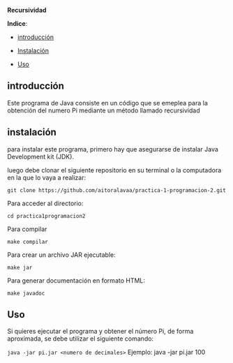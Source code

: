 **Recursividad**

**Indice**:

- [introducción](introducción)
  
- [Instalación](Instalación)
  
- [Uso](Uso)

## introducción

Este programa de Java consiste en un código que se emeplea para la obtención del numero Pi mediante un método llamado recursividad

## instalación

para instalar este programa, primero hay que asegurarse de instalar Java Development kit (JDK).

luego debe clonar el siguiente repositorio en su terminal o la computadora en la que lo vaya a realizar:

```git clone https://github.com/aitoralavaa/practica-1-programacion-2.git```

Para acceder al directorio:

```cd practica1programacion2```

Para compilar 

```make compilar```

Para crear un archivo JAR ejecutable:

```make jar```

Para generar documentación en formato HTML:

```make javadoc```

## Uso

Si quieres ejecutar el programa y obtener el número Pi, de forma aproximada, se debe utilizar el siguiente comando:

```java -jar pi.jar <numero de decimales>```
Ejemplo: java -jar pi.jar 100
